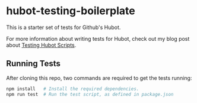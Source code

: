 # hubot-testing-boilerplate

This is a starter set of tests for Github's Hubot.

For more information about writing tests for Hubot, check out my blog post about [Testing Hubot Scripts][testing_hubot_scripts].

[testing_hubot_scripts]: https://amussey.github.io/2015/08/11/testing-hubot-scripts

## Running Tests

After cloning this repo, two commands are required to get the tests running:

```bash
npm install   # Install the required dependencies.
npm run test  # Run the test script, as defined in package.json
```
